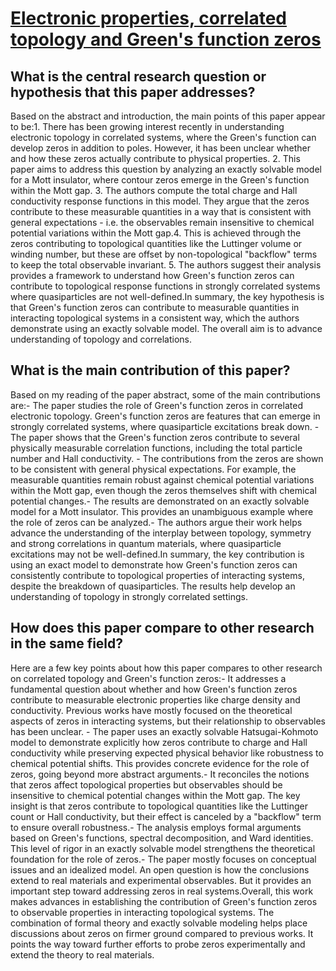 # [Electronic properties, correlated topology and Green's function zeros](https://arxiv.org/abs/2309.14340)

## What is the central research question or hypothesis that this paper addresses?

Based on the abstract and introduction, the main points of this paper appear to be:1. There has been growing interest recently in understanding electronic topology in correlated systems, where the Green's function can develop zeros in addition to poles. However, it has been unclear whether and how these zeros actually contribute to physical properties. 2. This paper aims to address this question by analyzing an exactly solvable model for a Mott insulator, where contour zeros emerge in the Green's function within the Mott gap. 3. The authors compute the total charge and Hall conductivity response functions in this model. They argue that the zeros contribute to these measurable quantities in a way that is consistent with general expectations - i.e. the observables remain insensitive to chemical potential variations within the Mott gap.4. This is achieved through the zeros contributing to topological quantities like the Luttinger volume or winding number, but these are offset by non-topological "backflow" terms to keep the total observable invariant.  5. The authors suggest their analysis provides a framework to understand how Green's function zeros can contribute to topological response functions in strongly correlated systems where quasiparticles are not well-defined.In summary, the key hypothesis is that Green's function zeros can contribute to measurable quantities in interacting topological systems in a consistent way, which the authors demonstrate using an exactly solvable model. The overall aim is to advance understanding of topology and correlations.


## What is the main contribution of this paper?

Based on my reading of the paper abstract, some of the main contributions are:- The paper studies the role of Green's function zeros in correlated electronic topology. Green's function zeros are features that can emerge in strongly correlated systems, where quasiparticle excitations break down. - The paper shows that the Green's function zeros contribute to several physically measurable correlation functions, including the total particle number and Hall conductivity. - The contributions from the zeros are shown to be consistent with general physical expectations. For example, the measurable quantities remain robust against chemical potential variations within the Mott gap, even though the zeros themselves shift with chemical potential changes.- The results are demonstrated on an exactly solvable model for a Mott insulator. This provides an unambiguous example where the role of zeros can be analyzed.- The authors argue their work helps advance the understanding of the interplay between topology, symmetry and strong correlations in quantum materials, where quasiparticle excitations may not be well-defined.In summary, the key contribution is using an exact model to demonstrate how Green's function zeros can consistently contribute to topological properties of interacting systems, despite the breakdown of quasiparticles. The results help develop an understanding of topology in strongly correlated settings.


## How does this paper compare to other research in the same field?

Here are a few key points about how this paper compares to other research on correlated topology and Green's function zeros:- It addresses a fundamental question about whether and how Green's function zeros contribute to measurable electronic properties like charge density and conductivity. Previous works have mostly focused on the theoretical aspects of zeros in interacting systems, but their relationship to observables has been unclear. - The paper uses an exactly solvable Hatsugai-Kohmoto model to demonstrate explicitly how zeros contribute to charge and Hall conductivity while preserving expected physical behavior like robustness to chemical potential shifts. This provides concrete evidence for the role of zeros, going beyond more abstract arguments.- It reconciles the notions that zeros affect topological properties but observables should be insensitive to chemical potential changes within the Mott gap. The key insight is that zeros contribute to topological quantities like the Luttinger count or Hall conductivity, but their effect is canceled by a "backflow" term to ensure overall robustness.- The analysis employs formal arguments based on Green's functions, spectral decomposition, and Ward identities. This level of rigor in an exactly solvable model strengthens the theoretical foundation for the role of zeros.- The paper mostly focuses on conceptual issues and an idealized model. An open question is how the conclusions extend to real materials and experimental observables. But it provides an important step toward addressing zeros in real systems.Overall, this work makes advances in establishing the contribution of Green's function zeros to observable properties in interacting topological systems. The combination of formal theory and exactly solvable modeling helps place discussions about zeros on firmer ground compared to previous works. It points the way toward further efforts to probe zeros experimentally and extend the theory to real materials.
